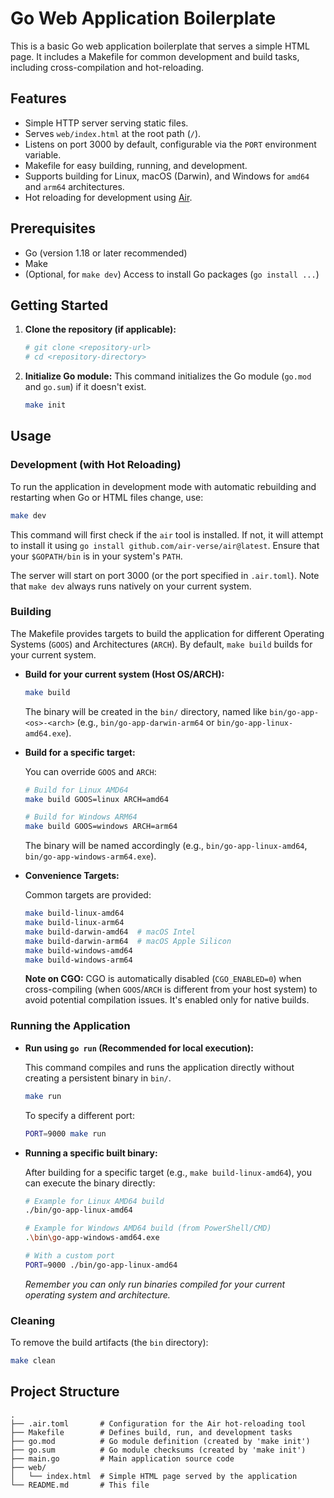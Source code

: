 # Go Web Application Boilerplate

This is a basic Go web application boilerplate that serves a simple HTML page.
It includes a Makefile for common development and build tasks, including cross-compilation and hot-reloading.

## Features

- Simple HTTP server serving static files.
- Serves `web/index.html` at the root path (`/`).
- Listens on port 3000 by default, configurable via the `PORT` environment variable.
- Makefile for easy building, running, and development.
- Supports building for Linux, macOS (Darwin), and Windows for `amd64` and `arm64` architectures.
- Hot reloading for development using [Air](https://github.com/air-verse/air).

## Prerequisites

- Go (version 1.18 or later recommended)
- Make
- (Optional, for `make dev`) Access to install Go packages (`go install ...`)

## Getting Started

1.  **Clone the repository (if applicable):**

    ```bash
    # git clone <repository-url>
    # cd <repository-directory>
    ```

2.  **Initialize Go module:**
    This command initializes the Go module (`go.mod` and `go.sum`) if it doesn't exist.
    ```bash
    make init
    ```

## Usage

### Development (with Hot Reloading)

To run the application in development mode with automatic rebuilding and restarting when Go or HTML files change, use:

```bash
make dev
```

This command will first check if the `air` tool is installed. If not, it will attempt to install it using `go install github.com/air-verse/air@latest`. Ensure that your `$GOPATH/bin` is in your system's `PATH`.

The server will start on port 3000 (or the port specified in `.air.toml`). Note that `make dev` always runs natively on your current system.

### Building

The Makefile provides targets to build the application for different Operating Systems (`GOOS`) and Architectures (`ARCH`). By default, `make build` builds for your current system.

- **Build for your current system (Host OS/ARCH):**

  ```bash
  make build
  ```

  The binary will be created in the `bin/` directory, named like `bin/go-app-<os>-<arch>` (e.g., `bin/go-app-darwin-arm64` or `bin/go-app-linux-amd64.exe`).

- **Build for a specific target:**

  You can override `GOOS` and `ARCH`:

  ```bash
  # Build for Linux AMD64
  make build GOOS=linux ARCH=amd64

  # Build for Windows ARM64
  make build GOOS=windows ARCH=arm64
  ```

  The binary will be named accordingly (e.g., `bin/go-app-linux-amd64`, `bin/go-app-windows-arm64.exe`).

- **Convenience Targets:**

  Common targets are provided:

  ```bash
  make build-linux-amd64
  make build-linux-arm64
  make build-darwin-amd64  # macOS Intel
  make build-darwin-arm64  # macOS Apple Silicon
  make build-windows-amd64
  make build-windows-arm64
  ```

  **Note on CGO:** CGO is automatically disabled (`CGO_ENABLED=0`) when cross-compiling (when `GOOS`/`ARCH` is different from your host system) to avoid potential compilation issues. It's enabled only for native builds.

### Running the Application

- **Run using `go run` (Recommended for local execution):**

  This command compiles and runs the application directly without creating a persistent binary in `bin/`.

  ```bash
  make run
  ```

  To specify a different port:

  ```bash
  PORT=9000 make run
  ```

- **Running a specific built binary:**

  After building for a specific target (e.g., `make build-linux-amd64`), you can execute the binary directly:

  ```bash
  # Example for Linux AMD64 build
  ./bin/go-app-linux-amd64

  # Example for Windows AMD64 build (from PowerShell/CMD)
  .\bin\go-app-windows-amd64.exe

  # With a custom port
  PORT=9000 ./bin/go-app-linux-amd64
  ```

  _Remember you can only run binaries compiled for your current operating system and architecture._

### Cleaning

To remove the build artifacts (the `bin` directory):

```bash
make clean
```

## Project Structure

```
.
├── .air.toml       # Configuration for the Air hot-reloading tool
├── Makefile        # Defines build, run, and development tasks
├── go.mod          # Go module definition (created by 'make init')
├── go.sum          # Go module checksums (created by 'make init')
├── main.go         # Main application source code
├── web/
│   └── index.html  # Simple HTML page served by the application
└── README.md       # This file
```
